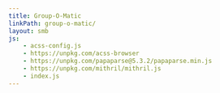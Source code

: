 ```yaml
---
title: Group-O-Matic
linkPath: group-o-matic/
layout: smb
js:
    - acss-config.js
    - https://unpkg.com/acss-browser
    - https://unpkg.com/papaparse@5.3.2/papaparse.min.js
    - https://unpkg.com/mithril/mithril.js
    - index.js
---
```


<div id="module"></div>
